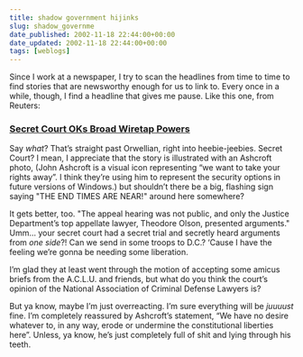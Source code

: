 ```yaml
---
title: shadow government hijinks
slug: shadow_governme
date_published: 2002-11-18 22:44:00+00:00
date_updated: 2002-11-18 22:44:00+00:00
tags: [weblogs]
---
```

Since I work at a newspaper, I try to scan the headlines from time to time to find stories that are newsworthy enough for us to link to. Every once in a while, though, I find a headline that gives me pause. Like this one, from Reuters:

### [Secret Court OKs Broad Wiretap Powers](http://www.reuters.com/newsArticle.jhtml?type=topNews&amp;storyID=1762254)

Say *what*? That’s straight past Orwellian, right into heebie-jeebies. Secret Court? I mean, I appreciate that the story is illustrated with an Ashcroft photo, (John Ashcroft is a visual icon representing “we want to take your rights away”. I think they’re using him to represent the security options in future versions of Windows.) but shouldn’t there be a big, flashing sign saying "THE END TIMES ARE NEAR!" around here somewhere?

It gets better, too. "The appeal hearing was not public, and only the Justice Department’s top appellate lawyer, Theodore Olson, presented arguments." Umm… your secret court had a secret trial and secretly heard arguments from *one side*?! Can we send in some troops to D.C.? ‘Cause I have the feeling we’re gonna be needing some liberation.

I’m glad they at least went through the motion of accepting some amicus briefs from the A.C.L.U. and friends, but what do you think the court’s opinion of the National Association of Criminal Defense Lawyers is?

But ya know, maybe I’m just overreacting. I’m sure everything will be *juuuust* fine. I’m completely reassured by Ashcroft’s statement, “We have no desire whatever to, in any way, erode or undermine the constitutional liberties here”. Unless, ya know, he’s just completely full of shit and lying through his teeth.
